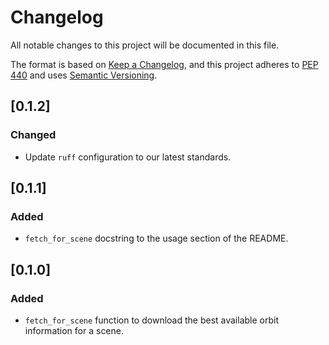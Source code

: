 # Changelog

All notable changes to this project will be documented in this file.

The format is based on [Keep a Changelog](https://keepachangelog.com/en/1.0.0/),
and this project adheres to [PEP 440](https://www.python.org/dev/peps/pep-0440/)
and uses [Semantic Versioning](https://semver.org/spec/v2.0.0.html).

## [0.1.2]
### Changed
- Update `ruff` configuration to our latest standards.

## [0.1.1]
### Added
* `fetch_for_scene` docstring to the usage section of the README.

## [0.1.0]
### Added
* `fetch_for_scene` function to download the best available orbit information for a scene.

